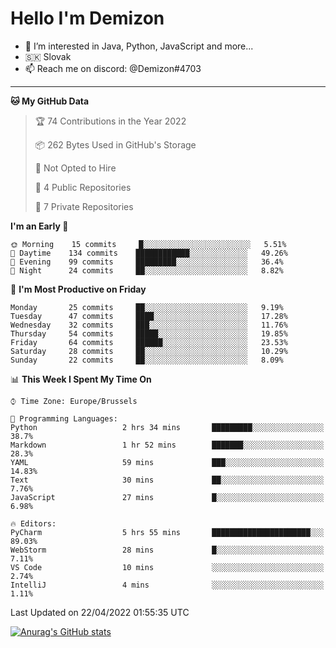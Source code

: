 # Hello I'm Demizon
- 👀 I’m interested in Java, Python, JavaScript and more...
- 🇸🇰 Slovak
- 📫 Reach me on discord: @Demizon#4703

---

<!--START_SECTION:waka-->
**🐱 My GitHub Data** 

> 🏆 74 Contributions in the Year 2022
 > 
> 📦 262 Bytes Used in GitHub's Storage 
 > 
> 🚫 Not Opted to Hire
 > 
> 📜 4 Public Repositories 
 > 
> 🔑 7 Private Repositories  
 > 
**I'm an Early 🐤** 

```text
🌞 Morning    15 commits     █░░░░░░░░░░░░░░░░░░░░░░░░   5.51% 
🌆 Daytime    134 commits    ████████████░░░░░░░░░░░░░   49.26% 
🌃 Evening    99 commits     █████████░░░░░░░░░░░░░░░░   36.4% 
🌙 Night      24 commits     ██░░░░░░░░░░░░░░░░░░░░░░░   8.82%

```
📅 **I'm Most Productive on Friday** 

```text
Monday       25 commits     ██░░░░░░░░░░░░░░░░░░░░░░░   9.19% 
Tuesday      47 commits     ████░░░░░░░░░░░░░░░░░░░░░   17.28% 
Wednesday    32 commits     ███░░░░░░░░░░░░░░░░░░░░░░   11.76% 
Thursday     54 commits     █████░░░░░░░░░░░░░░░░░░░░   19.85% 
Friday       64 commits     ██████░░░░░░░░░░░░░░░░░░░   23.53% 
Saturday     28 commits     ██░░░░░░░░░░░░░░░░░░░░░░░   10.29% 
Sunday       22 commits     ██░░░░░░░░░░░░░░░░░░░░░░░   8.09%

```


📊 **This Week I Spent My Time On** 

```text
⌚︎ Time Zone: Europe/Brussels

💬 Programming Languages: 
Python                   2 hrs 34 mins       █████████░░░░░░░░░░░░░░░░   38.7% 
Markdown                 1 hr 52 mins        ███████░░░░░░░░░░░░░░░░░░   28.3% 
YAML                     59 mins             ███░░░░░░░░░░░░░░░░░░░░░░   14.83% 
Text                     30 mins             ██░░░░░░░░░░░░░░░░░░░░░░░   7.76% 
JavaScript               27 mins             █░░░░░░░░░░░░░░░░░░░░░░░░   6.98%

🔥 Editors: 
PyCharm                  5 hrs 55 mins       ██████████████████████░░░   89.03% 
WebStorm                 28 mins             █░░░░░░░░░░░░░░░░░░░░░░░░   7.11% 
VS Code                  10 mins             ░░░░░░░░░░░░░░░░░░░░░░░░░   2.74% 
IntelliJ                 4 mins              ░░░░░░░░░░░░░░░░░░░░░░░░░   1.11%

```


 Last Updated on 22/04/2022 01:55:35 UTC
<!--END_SECTION:waka-->

[![Anurag's GitHub stats](https://github-readme-stats.vercel.app/api?username=Demizon3433)](https://github.com/anuraghazra/github-readme-stats)
